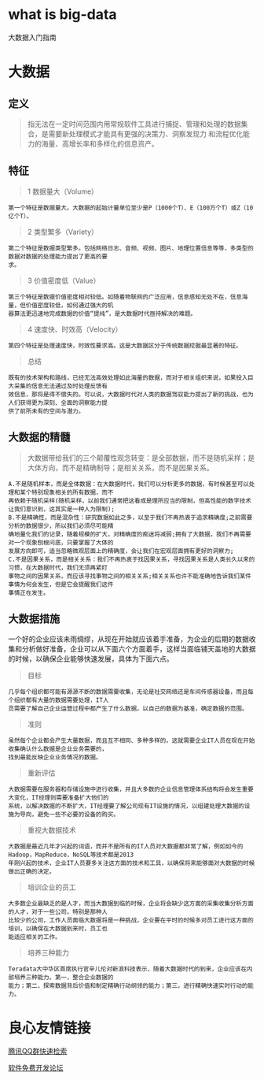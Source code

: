 # what is big-data
大数据入门指南
# 大数据
## 定义
> 指无法在一定时间范围内用常规软件工具进行捕捉、管理和处理的数据集合，是需要新处理模式才能具有更强的决策力、洞察发现力
   和流程优化能力的海量、高增长率和多样化的信息资产。
## 特征
> 1 数据量大（Volume）
~~~
第一个特征是数据量大。大数据的起始计量单位至少是P（1000个T）、E（100万个T）或Z（10亿个T）。
~~~
> 2 类型繁多（Variety）
~~~
第二个特征是数据类型繁多。包括网络日志、音频、视频、图片、地理位置信息等等，多类型的数据对数据的处理能力提出了更高的要
求。
~~~
> 3 价值密度低（Value）
~~~
第三个特征是数据价值密度相对较低。如随着物联网的广泛应用，信息感知无处不在，信息海量，但价值密度较低，如何通过强大的机
器算法更迅速地完成数据的价值“提纯”，是大数据时代亟待解决的难题。
~~~
> 4 速度快、时效高（Velocity）
~~~
第四个特征是处理速度快，时效性要求高。这是大数据区分于传统数据挖掘最显著的特征。
~~~
> 总结
~~~
既有的技术架构和路线，已经无法高效处理如此海量的数据，而对于相关组织来说，如果投入巨大采集的信息无法通过及时处理反馈有
效信息，那将是得不偿失的。可以说，大数据时代对人类的数据驾驭能力提出了新的挑战，也为人们获得更为深刻、全面的洞察能力提
供了前所未有的空间与潜力。
~~~
## 大数据的精髓
> 大数据带给我们的三个颠覆性观念转变：是全部数据，而不是随机采样；是大体方向，而不是精确制导；是相关关系，而不是因果关系。
~~~
A.不是随机样本，而是全体数据：在大数据时代，我们可以分析更多的数据，有时候甚至可以处理和某个特别现象相关的所有数据，而不
再依赖于随机采样(随机采样，以前我们通常把这看成是理所应当的限制，但高性能的数字技术让我们意识到，这其实是一种人为限制);
B.不是精确性，而是混杂性：研究数据如此之多，以至于我们不再热衷于追求精确度;之前需要分析的数据很少，所以我们必须尽可能精
确地量化我们的记录，随着规模的扩大，对精确度的痴迷将减弱;拥有了大数据，我们不再需要对一个现象刨根问底，只要掌握了大体的
发展方向即可，适当忽略微观层面上的精确度，会让我们在宏观层面拥有更好的洞察力;
C.不是因果关系，而是相关关系：我们不再热衷于找因果关系，寻找因果关系是人类长久以来的习惯，在大数据时代，我们无须再紧盯
事物之间的因果关系，而应该寻找事物之间的相关关系;相关关系也许不能准确地告诉我们某件事情为何会发生，但是它会提醒我们这件
事情正在发生。
~~~
## 大数据措施
一个好的企业应该未雨绸缪，从现在开始就应该着手准备，为企业的后期的数据收集和分析做好准备，企业可以从下面六个方面着手，这样当面临铺天盖地的大数据的时候，以确保企业能够快速发展，具体为下面六点。
> 目标
~~~
几乎每个组织都可能有源源不断的数据需要收集，无论是社交网络还是车间传感器设备，而且每个组织都有大量的数据需要处理，IT人
员需要了解自己企业运营过程中都产生了什么数据，以自己的数据为基准，确定数据的范围。
~~~
> 准则
~~~
虽然每个企业都会产生大量数据，而且互不相同、多种多样的，这就需要企业IT人员在现在开始收集确认什么数据是企业业务需要的，
找到最能反映企业业务情况的数据。
~~~
> 重新评估
~~~
大数据需要在服务器和存储设施中进行收集，并且大多数的企业信息管理体系结构将会发生重要大变化，IT经理则需要准备扩大他们的
系统，以解决数据的不断扩大，IT经理要了解公司现有IT设施的情况，以组建处理大数据的设施为导向，避免一些不必要的设备的购买。
~~~
> 重视大数据技术
~~~
大数据是最近几年才兴起的词语，而并不是所有的IT人员对大数据都非常了解，例如如今的Hadoop，MapReduce，NoSQL等技术都是2013
年刚兴起的技术，企业IT人员要多关注这方面的技术和工具，以确保将来能够面对大数据的时候做出正确的决定。
~~~
> 培训企业的员工
~~~
大多数企业最缺乏的是人才，而当大数据到临的时候，企业将会缺少这方面的采集收集分析方面的人才，对于一些公司，特别是那种人
比较少的公司，工作人员面临大数据将是一种挑战，企业要在平时的时候多对员工进行这方面的培训，以确保在大数据到来时，员工也
能适应相关的工作。
~~~
> 培养三种能力
~~~
Teradata大中华区首席执行官辛儿伦对新浪科技表示，随着大数据时代的到来，企业应该在内部培养三种能力。第一，整合企业数据的
能力；第二，探索数据背后价值和制定精确行动纲领的能力；第三，进行精确快速实时行动的能力。
~~~



 # 良心友情链接

[腾讯QQ群快速检索](http://u.720life.cn/s/8cf73f7c)

[软件免费开发论坛](http://u.720life.cn/s/bbb01dc0)